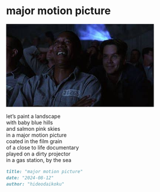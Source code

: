 # major motion picture
![major motion picture](images/major%20motion%20picture.jpeg)

let’s paint a landscape</br>
with baby blue hills</br>
and salmon pink skies</br>
in a major motion picture</br>
coated in the film grain</br> 
of a close to life documentary</br>
played on a dirty projector</br>
in a gas station, by the sea

```markdown
title: "major motion picture"
date: "2024-08-12"
author: "hideodaikoku"
```